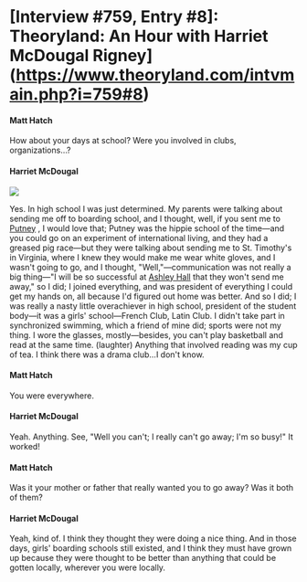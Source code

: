 # [Interview #759, Entry #8]: Theoryland: An Hour with Harriet McDougal Rigney](https://www.theoryland.com/intvmain.php?i=759#8)

#### Matt Hatch

How about your days at school? Were you involved in clubs, organizations...?

#### Harriet McDougal

![](http://www.ranney-crawford.com/images/paintingranney-crawfordhouseputneyvermont.jpg)

Yes. In high school I was just determined. My parents were talking about sending me off to boarding school, and I thought, well, if you sent me to
[Putney](http://en.wikipedia.org/wiki/The_Putney_School)
, I would love that; Putney was the hippie school of the time—and you could go on an experiment of international living, and they had a greased pig race—but they were talking about sending me to St. Timothy's in Virginia, where I knew they would make me wear white gloves, and I wasn't going to go, and I thought, "Well,"—communication was not really a big thing—"I will be so successful at
[Ashley Hall](http://en.wikipedia.org/wiki/Ashley_Hall_%28school%29)
that they won't send me away," so I did; I joined everything, and was president of everything I could get my hands on, all because I'd figured out home was better. And so I did; I was really a nasty little overachiever in high school, president of the student body—it was a girls' school—French Club, Latin Club. I didn't take part in synchronized swimming, which a friend of mine did; sports were not my thing. I wore the glasses, mostly—besides, you can't play basketball and read at the same time. (laughter) Anything that involved reading was my cup of tea. I think there was a drama club...I don't know.

#### Matt Hatch

You were everywhere.

#### Harriet McDougal

Yeah. Anything. See, "Well you can't; I really can't go away; I'm so busy!" It worked!

#### Matt Hatch

Was it your mother or father that really wanted you to go away? Was it both of them?

#### Harriet McDougal

Yeah, kind of. I think they thought they were doing a nice thing. And in those days, girls' boarding schools still existed, and I think they must have grown up because they were thought to be better than anything that could be gotten locally, wherever you were locally.

